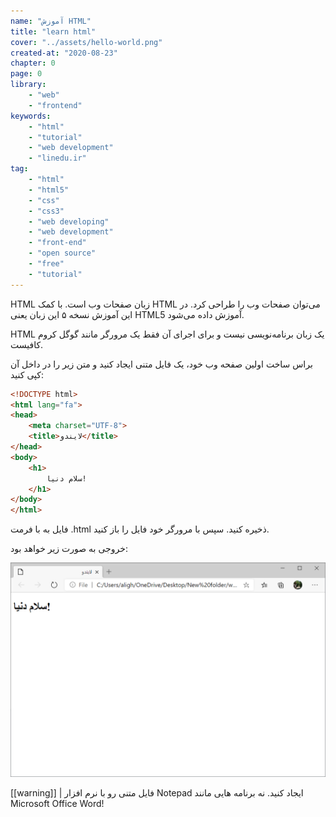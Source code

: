 ```yaml
---
name: "آموزش HTML"
title: "learn html"
cover: "../assets/hello-world.png"
created-at: "2020-08-23"
chapter: 0
page: 0
library: 
    - "web"
    - "frontend"
keywords: 
    - "html"
    - "tutorial"
    - "web development"
    - "linedu.ir"
tag: 
    - "html"
    - "html5"
    - "css"
    - "css3"
    - "web developing"
    - "web development"
    - "front-end"
    - "open source"
    - "free"
    - "tutorial"
---
```


HTML زبان صفحات وب است. با کمک HTML می‌توان صفحات وب را طراحی کرد.
در این آموزش نسخه ۵ این زبان یعنی HTML5 آموزش داده می‌شود.

HTML یک زبان برنامه‌نویسی نیست و برای اجرای آن فقط یک مرورگر مانند گوگل کروم کافیست.

براس ساخت اولین صفحه وب خود، یک فایل متنی ایجاد کنید و متن زیر را در داخل آن کپی کنید:

```html
<!DOCTYPE html>
<html lang="fa">
<head>
    <meta charset="UTF-8">
    <title>لایندو</title>
</head>
<body>
    <h1>
        سلام دنیا!
    </h1>
</body>
</html>
```

فایل به با فرمت 
.html 
ذخیره کنید. 
سپس با مرورگر خود فایل را باز کنید.

خروجی به صورت زیر خواهد بود:

![hello-world](../assets/hello-world.png)

[[warning]]
| فایل متنی رو با نرم افزار Notepad ایجاد کنید. نه برنامه هایی مانند Microsoft Office Word!
